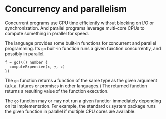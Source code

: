 # Concurrency and parallelism

Concurrent programs use CPU time efficiently without blocking on I/O or synchronization. And parallel programs leverage multi-core CPUs to compute something in parallel for speed.

The language provides some bulit-in functions for concurrent and parallel programming. Its `go` built-in function runs a given function concurrently, and possibly in parallel.

```pen
f = go(\() number {
  computeExpensive(x, y, z)
})
```

The `go` function returns a function of the same type as the given argument (a.k.a. futures or promises in other languages.) The returned function returns a resulting value of the function execution.

The `go` function may or may not run a given function immediately depending on its implementation. For example, the standard `Os` system package runs the given function in parallel if multiple CPU cores are available.
